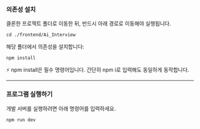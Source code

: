 ### 의존성 설치

클론한 프로젝트 폴더로 이동한 뒤, 반드시 아래 경로로 이동해야 실행됩니다.

```
cd ./frontend/Ai_Interview
```

해당 폴더에서 의존성을 설치합니다:
```
npm install
```

⚡️ npm install은 필수 명령어입니다.
간단히 npm i로 입력해도 동일하게 동작합니다.

---

### 프로그램 실행하기

개발 서버를 실행하려면 아래 명령어를 입력하세요.
```
npm run dev
```
